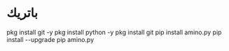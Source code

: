 # باتريك
pkg install git -y
pkg install python -y
pkg install git
pip install amino.py
pip install --upgrade pip amino.py
